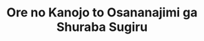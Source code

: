 --- 
title: "Ore no Kanojo to Osananajimi ga Shuraba Sugiru"
publishdate: "2019-7-10T16:48:46+02:00"
src: "https://365manga.net/manga/ore-no-kanojo-to-osananajimi-ga-shuraba-sugiru"
image: "https://data.365manga.net/images/thumbnails/15771-ore-no-kanojo-to-osananajimi-ga-shuraba-sugiru.jpg"
description: "Eita enters high school aiming for the National University School of Medicine. Because of his parents' divorce--and his goal--he shuns anything to do with romance or love. One day Masuzu, the school beauty with the silver hair, who's just returned to the country, enters his life in a most unexpected way. Chiwa, his childhood friend since elementary school, will not let this go without a fight."
---